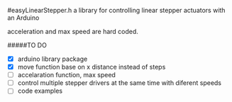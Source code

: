 #easyLinearStepper.h
a library for controlling linear stepper actuators with an Arduino

acceleration and max speed are hard coded.

#####TO DO
- [x] arduino library package
- [x] move function base on x distance instead of steps
- [ ] accelaration function, max speed
- [ ] control multiple stepper drivers at the same time with diferent speeds
- [ ] code examples
